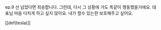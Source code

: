 ep.9
선 넘었다면 죄송합니다. 그런데, 다시 그 상황에 가도 똑같이 행동했을거에요. 대표님 마음 다치게 하고 싶지 않아요. 내가 할수 있는한 보호해주고 싶어요.

[[def(tesla)]]